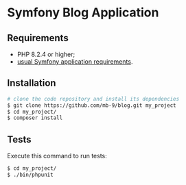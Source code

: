 Symfony Blog Application
========================

Requirements
------------

  * PHP 8.2.4 or higher;
  * [usual Symfony application requirements][1].

Installation
------------

```bash
# clone the code repository and install its dependencies
$ git clone https://github.com/mb-9/blog.git my_project
$ cd my_project/
$ composer install
```


Tests
-----

Execute this command to run tests:

```bash
$ cd my_project/
$ ./bin/phpunit
```

[1]: https://symfony.com/doc/current/setup.html#technical-requirements
